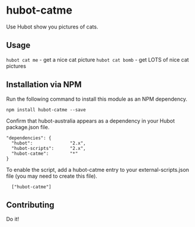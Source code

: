 hubot-catme
===================

Use Hubot show you pictures of cats.

## Usage

`hubot cat me` - get a nice cat picture
`hubot cat bomb` - get LOTS of nice cat pictures


## Installation via NPM

Run the following command to install this module as an NPM dependency.

```
npm install hubot-catme --save
```

Confirm that hubot-australia appears as a dependency in your Hubot package.json file.

```
"dependencies": {
  "hubot":              "2.x",
  "hubot-scripts":      "2.x",
  "hubot-catme":        "*"
}
```

To enable the script, add a hubot-catme entry to your external-scripts.json file (you may need to create this file).

```
  ["hubot-catme"]
```

## Contributing

Do it!
